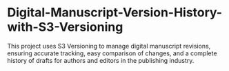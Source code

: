 # Digital-Manuscript-Version-History-with-S3-Versioning
This project uses S3 Versioning to manage digital manuscript revisions, ensuring accurate tracking, easy comparison of changes, and a complete history of drafts for authors and editors in the publishing industry.
